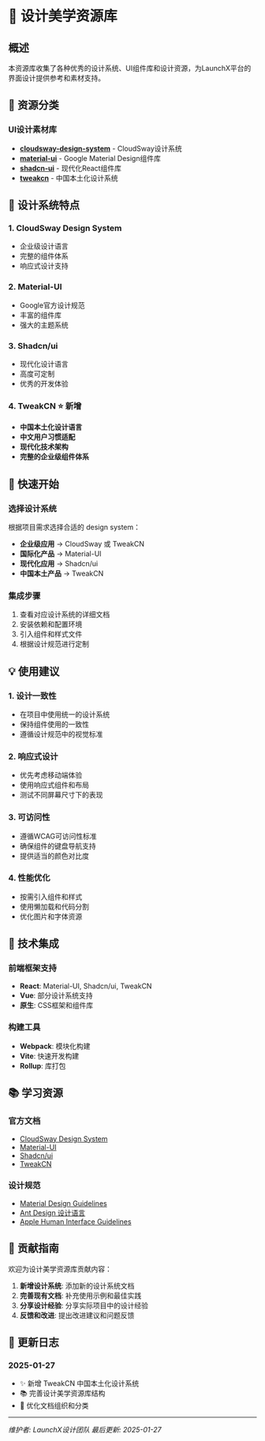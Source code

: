 # 🎨 设计美学资源库

## 概述

本资源库收集了各种优秀的设计系统、UI组件库和设计资源，为LaunchX平台的界面设计提供参考和素材支持。

## 📁 资源分类

### UI设计素材库
- **[cloudsway-design-system](UI设计素材库/cloudsway-design-system/)** - CloudSway设计系统
- **[material-ui](UI设计素材库/material-ui/)** - Google Material Design组件库
- **[shadcn-ui](UI设计素材库/shadcn-ui/)** - 现代化React组件库
- **[tweakcn](UI设计素材库/tweakcn.md)** - 中国本土化设计系统

## 🎯 设计系统特点

### 1. **CloudSway Design System**
- 企业级设计语言
- 完整的组件体系
- 响应式设计支持

### 2. **Material-UI**
- Google官方设计规范
- 丰富的组件库
- 强大的主题系统

### 3. **Shadcn/ui**
- 现代化设计语言
- 高度可定制
- 优秀的开发体验

### 4. **TweakCN** ⭐ 新增
- **中国本土化设计语言**
- **中文用户习惯适配**
- **现代化技术架构**
- **完整的企业级组件体系**

## 🚀 快速开始

### 选择设计系统
根据项目需求选择合适的 design system：

- **企业级应用** → CloudSway 或 TweakCN
- **国际化产品** → Material-UI
- **现代化应用** → Shadcn/ui
- **中国本土产品** → TweakCN

### 集成步骤
1. 查看对应设计系统的详细文档
2. 安装依赖和配置环境
3. 引入组件和样式文件
4. 根据设计规范进行定制

## 💡 使用建议

### 1. **设计一致性**
- 在项目中使用统一的设计系统
- 保持组件使用的一致性
- 遵循设计规范中的视觉标准

### 2. **响应式设计**
- 优先考虑移动端体验
- 使用响应式组件和布局
- 测试不同屏幕尺寸下的表现

### 3. **可访问性**
- 遵循WCAG可访问性标准
- 确保组件的键盘导航支持
- 提供适当的颜色对比度

### 4. **性能优化**
- 按需引入组件和样式
- 使用懒加载和代码分割
- 优化图片和字体资源

## 🔧 技术集成

### 前端框架支持
- **React**: Material-UI, Shadcn/ui, TweakCN
- **Vue**: 部分设计系统支持
- **原生**: CSS框架和组件库

### 构建工具
- **Webpack**: 模块化构建
- **Vite**: 快速开发构建
- **Rollup**: 库打包

## 📚 学习资源

### 官方文档
- [CloudSway Design System](UI设计素材库/cloudsway-design-system/)
- [Material-UI](https://mui.com/)
- [Shadcn/ui](https://ui.shadcn.com/)
- [TweakCN](https://tweakcn.com/)

### 设计规范
- [Material Design Guidelines](https://material.io/design)
- [Ant Design 设计语言](https://ant.design/docs/spec/introduce-cn)
- [Apple Human Interface Guidelines](https://developer.apple.com/design/human-interface-guidelines/)

## 🤝 贡献指南

欢迎为设计美学资源库贡献内容：

1. **新增设计系统**: 添加新的设计系统文档
2. **完善现有文档**: 补充使用示例和最佳实践
3. **分享设计经验**: 分享实际项目中的设计经验
4. **反馈和改进**: 提出改进建议和问题反馈

## 📝 更新日志

### 2025-01-27
- ✨ 新增 TweakCN 中国本土化设计系统
- 📚 完善设计美学资源库结构
- 🔧 优化文档组织和分类

---

*维护者: LaunchX设计团队*
*最后更新: 2025-01-27*
